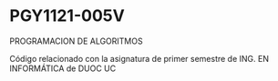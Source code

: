 # PGY1121-005V
PROGRAMACION DE ALGORITMOS

Código relacionado con la asignatura de primer semestre de ING. EN INFORMÁTICA de DUOC UC
